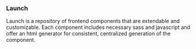 ### Launch

Launch is a repository of frontend components that are extendable and customizable. Each component includes necessary sass and javascript and offer an html generator for consistent, centralized generation of the component.